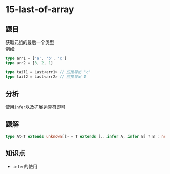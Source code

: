# 15-last-of-array
## 题目
获取元组的最后一个类型  
例如:
```ts
type arr1 = ['a', 'b', 'c']
type arr2 = [3, 2, 1]

type tail1 = Last<arr1> // 应推导出 'c'
type tail2 = Last<arr2> // 应推导出 1
```
## 分析
使用`infer`以及扩展运算符即可
## 题解
```ts
type At<T extends unknown[]> = T extends [...infer A, infer B] ? B : never;
```
## 知识点
- `infer`的使用